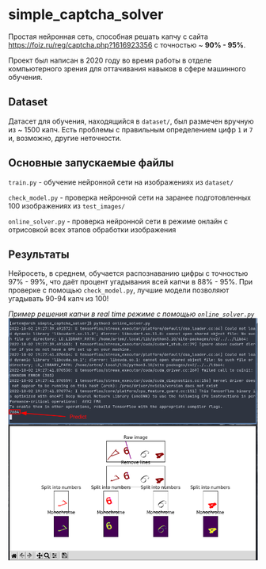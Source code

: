 # simple_captcha_solver

Простая нейронная сеть, способная решать капчу с сайта https://foiz.ru/reg/captcha.php?1616923356 с точностью ~ **90% -
95%**.

Проект был написан в 2020 году во время работы в отделе компьютерного зрения для оттачивания навыков в сфере машинного
обучения.

## Dataset

Датасет для обучения, находящийся в `dataset/`, был размечен вручную из ~ 1500 капч. Есть проблемы с правильным
определением цифр `1` и `7` и, возможно, другие неточности.

## Основные запускаемые файлы

`train.py` - обучение нейронной сети на изображениях из `dataset/`

`check_model.py` - проверка нейронной сети на заранее подготовленных 100 изображениях из `test_images/`

`online_solver.py` - проверка нейронной сети в режиме онлайн с отрисовкой всех этапов обработки изображения

## Результаты

Нейросеть, в среднем, обучается распознаванию цифры с точностью 97% - 99%, что даёт процент угадывания всей 
капчи в 88% - 95%. При проверке с помощью `check_model.py`, лучшие модели позволяют угадывать 90-94 капч из 100!

_Пример решения капчи в real time режиме с помощью `online_solver.py`_
![Пример работы online_solver.py](example.png)
